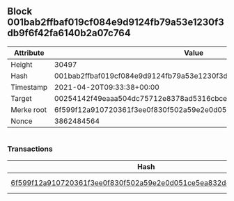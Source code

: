 ## Block 001bab2ffbaf019cf084e9d9124fb79a53e1230f3db9f6f42fa6140b2a07c764

Attribute | Value
--- | ---
Height | 30497
Hash | 001bab2ffbaf019cf084e9d9124fb79a53e1230f3db9f6f42fa6140b2a07c764
Timestamp | 2021-04-20T09:33:38+00:00
Target | 00254142f49eaaa504dc75712e8378ad5316cbcead634704b3734b6271167cc4
Merke root | 6f599f12a910720361f3ee0f830f502a59e2e0d051ce5ea832d43fce18420354
Nonce | 3862484564

```

```

### Transactions

Hash | Amount
--- | ---
[6f599f12a910720361f3ee0f830f502a59e2e0d051ce5ea832d43fce18420354](6f599f12a910720361f3ee0f830f502a59e2e0d051ce5ea832d43fce18420354.md) | 10.00000000 SKEPTI 
